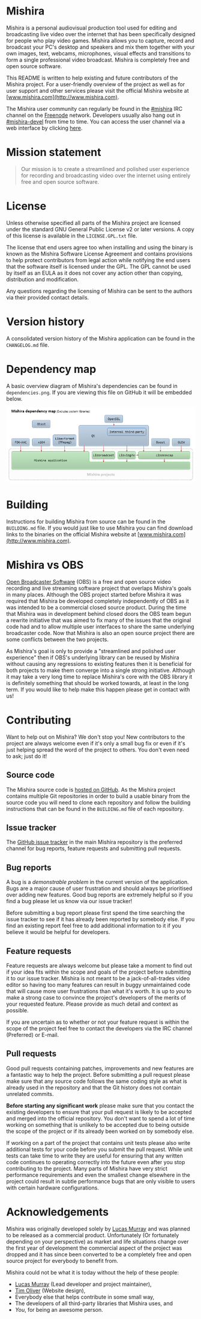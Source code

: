 Mishira
=======

Mishira is a personal audiovisual production tool used for editing and broadcasting live video over the internet that has been specifically designed for people who play video games. Mishira allows you to capture, record and broadcast your PC's desktop and speakers and mix them together with your own images, text, webcams, microphones, visual effects and transitions to form a single professional video broadcast. Mishira is completely free and open source software.

This README is written to help existing and future contributors of the Mishira project. For a user-friendly overview of the project as well as for user support and other services please visit the official Mishira website at [www.mishira.com](http://www.mishira.com).

The Mishira user community can regularly be found in the [#mishira](irc://irc.freenode.org/mishira) IRC channel on the [Freenode](http://www.freenode.org/) network. Developers usually also hang out in [#mishira-devel](irc://irc.freenode.org/mishira-devel) from time to time. You can access the user channel via a web interface by clicking [here](http://webchat.freenode.net/?channels=mishira).

Mission statement
=================

> Our mission is to create a streamlined and polished user experience for recording and broadcasting video over the internet using entirely free and open source software.

License
=======

Unless otherwise specified all parts of the Mishira project are licensed under the standard GNU General Public License v2 or later versions. A copy of this license is available in the `LICENSE.GPL.txt` file.

The license that end users agree too when installing and using the binary is known as the Mishira Software License Agreement and contains provisions to help protect contributors from legal action while notifying the end users that the software itself is licensed under the GPL. The GPL cannot be used by itself as an EULA as it does not cover any action other than copying, distribution and modification.

Any questions regarding the licensing of Mishira can be sent to the authors via their provided contact details.

Version history
===============

A consolidated version history of the Mishira application can be found in the `CHANGELOG.md` file.

Dependency map
==============

A basic overview diagram of Mishira's dependencies can be found in `dependencies.png`. If you are viewing this file on GitHub it will be embedded below.

![Mishira dependency map](dependencies.png?raw=true)

Building
========

Instructions for building Mishira from source can be found in the `BUILDING.md` file. If you would just like to use Mishira you can find download links to the binaries on the official Mishira website at [www.mishira.com](http://www.mishira.com).

Mishira vs OBS
==============

[Open Broadcaster Software](http://www.obsproject.com/) (OBS) is a free and open source video recording and live streaming software project that overlaps Mishira's goals in many places. Although the OBS project started before Mishira it was required that Mishira be developed completely independently of OBS as it was intended to be a commercial closed source product. During the time that Mishira was in development behind closed doors the OBS team begun a rewrite initiative that was aimed to fix many of the issues that the original code had and to allow multiple user interfaces to share the same underlying broadcaster code. Now that Mishira is also an open source project there are some conflicts between the two projects.

As Mishira's goal is only to provide a "streamlined and polished user experience" then if OBS's underlying library can be reused by Mishira without causing any regressions to existing features then it is beneficial for both projects to make them converge into a single strong initiative. Although it may take a very long time to replace Mishira's core with the OBS library it is definitely something that should be worked towards, at least in the long term. If you would like to help make this happen please get in contact with us!

Contributing
============

Want to help out on Mishira? We don't stop you! New contributors to the project are always welcome even if it's only a small bug fix or even if it's just helping spread the word of the project to others. You don't even need to ask; just do it!

Source code
-----------

The Mishira source code is [hosted on GitHub](https://www.github.com/mishira). As the Mishira project contains multiple Git repositories in order to build a usable binary from the source code you will need to clone each repository and follow the building instructions that can be found in the `BUILDING.md` file of each repository.

Issue tracker
-------------

The [GitHub issue tracker](https://github.com/mishira/mishira/issues) in the main Mishira repository is the preferred channel for bug reports, feature requests and submitting pull requests.

Bug reports
-----------

A bug is a *demonstrable problem* in the current version of the application. Bugs are a major cause of user frustration and should always be prioritised over adding new features. Good bug reports are extremely helpful so if you find a bug please let us know via our issue tracker!

Before submitting a bug report please first spend the time searching the issue tracker to see if it has already been reported by somebody else. If you find an existing report feel free to add additional information to it if you believe it would be helpful for developers.

Feature requests
----------------

Feature requests are always welcome but please take a moment to find out if your idea fits within the scope and goals of the project before submitting it to our issue tracker. Mishira is not meant to be a jack-of-all-trades video editor so having too many features can result in buggy unmaintained code that will cause more user frustrations than what it's worth. It is up to *you* to make a strong case to convince the project's developers of the merits of your requested feature. Please provide as much detail and context as possible.

If you are uncertain as to whether or not your feature request is within the scope of the project feel free to contact the developers via the IRC channel (Preferred) or E-mail.

Pull requests
-------------

Good pull requests containing patches, improvements and new features are a fantastic way to help the project. Before submitting a pull request please make sure that any source code follows the same coding style as what is already used in the repository and that the Git history does not contain unrelated commits.

**Before starting any significant work** please make sure that you contact the existing developers to ensure that your pull request is likely to be accepted and merged into the official repository. You don't want to spend a lot of time working on something that is unlikely to be accepted due to being outside the scope of the project or if its already been worked on by somebody else.

If working on a part of the project that contains unit tests please also write additional tests for your code before you submit the pull request. While unit tests can take time to write they are useful for ensuring that any written code continues to operating correctly into the future even after you stop contributing to the project. Many parts of Mishira have very strict performance requirements and even the smallest change elsewhere in the project could result in subtle performance bugs that are only visible to users with certain hardware configurations.

Acknowledgements
================

Mishira was originally developed solely by [Lucas Murray](https://www.github.com/lmurray) and was planned to be released as a commercial product. Unfortunately (Or fortunately depending on your perspective) as market and life situations change over the first year of development the commercial aspect of the project was dropped and it has since been converted to be a completely free and open source project for everybody to benefit from.

Mishira could not be what it is today without the help of these people:

- [Lucas Murray](https://www.github.com/lmurray) (Lead developer and project maintainer),
- [Tim Oliver](http://www.timoliver.com.au/) (Website design),
- Everybody else that helps contribute in some small way,
- The developers of all third-party libraries that Mishira uses, and
- *You*, for being an awesome person.

